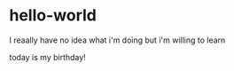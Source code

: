 # hello-world

I reaally have no idea what i'm doing
but i'm willing to learn

today is my birthday!
